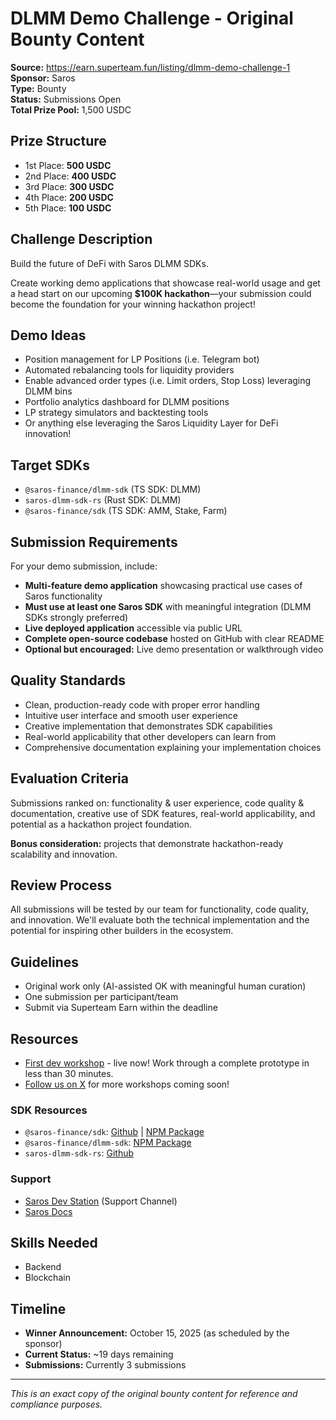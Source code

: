 # DLMM Demo Challenge - Original Bounty Content

**Source:** https://earn.superteam.fun/listing/dlmm-demo-challenge-1  
**Sponsor:** Saros  
**Type:** Bounty  
**Status:** Submissions Open  
**Total Prize Pool:** 1,500 USDC  

## Prize Structure

- 1st Place: **500 USDC**
- 2nd Place: **400 USDC**  
- 3rd Place: **300 USDC**
- 4th Place: **200 USDC**
- 5th Place: **100 USDC**

## Challenge Description

Build the future of DeFi with Saros DLMM SDKs.

Create working demo applications that showcase real-world usage and get a head start on our upcoming **$100K hackathon**—your submission could become the foundation for your winning hackathon project!

## Demo Ideas

- Position management for LP Positions (i.e. Telegram bot)
- Automated rebalancing tools for liquidity providers
- Enable advanced order types (i.e. Limit orders, Stop Loss) leveraging DLMM bins
- Portfolio analytics dashboard for DLMM positions
- LP strategy simulators and backtesting tools
- Or anything else leveraging the Saros Liquidity Layer for DeFi innovation!

## Target SDKs

- `@saros-finance/dlmm-sdk` (TS SDK: DLMM)
- `saros-dlmm-sdk-rs` (Rust SDK: DLMM)
- `@saros-finance/sdk` (TS SDK: AMM, Stake, Farm)

## Submission Requirements

For your demo submission, include:

- **Multi-feature demo application** showcasing practical use cases of Saros functionality
- **Must use at least one Saros SDK** with meaningful integration (DLMM SDKs strongly preferred)
- **Live deployed application** accessible via public URL
- **Complete open-source codebase** hosted on GitHub with clear README
- **Optional but encouraged:** Live demo presentation or walkthrough video

## Quality Standards

- Clean, production-ready code with proper error handling
- Intuitive user interface and smooth user experience
- Creative implementation that demonstrates SDK capabilities
- Real-world applicability that other developers can learn from
- Comprehensive documentation explaining your implementation choices

## Evaluation Criteria

Submissions ranked on: functionality & user experience, code quality & documentation, creative use of SDK features, real-world applicability, and potential as a hackathon project foundation.

**Bonus consideration:** projects that demonstrate hackathon-ready scalability and innovation.

## Review Process

All submissions will be tested by our team for functionality, code quality, and innovation. We'll evaluate both the technical implementation and the potential for inspiring other builders in the ecosystem.

## Guidelines

- Original work only (AI-assisted OK with meaningful human curation)
- One submission per participant/team
- Submit via Superteam Earn within the deadline

## Resources

- [First dev workshop](https://www.youtube.com/watch?v=4gkEHqVbw4w) - live now! Work through a complete prototype in less than 30 minutes.
- [Follow us on X](https://x.com/saros_xyz) for more workshops coming soon!

### SDK Resources

- `@saros-finance/sdk`: [Github](https://github.com/saros-xyz/saros-sdk) | [NPM Package](https://www.npmjs.com/package/@saros-finance/sdk)
- `@saros-finance/dlmm-sdk`: [NPM Package](https://www.npmjs.com/package/@saros-finance/dlmm-sdk)  
- `saros-dlmm-sdk-rs`: [Github](https://github.com/saros-xyz/saros-dlmm-sdk-rs)

### Support

- [Saros Dev Station](https://t.me/+DLLPYFzvTzJmNTJh) (Support Channel)
- [Saros Docs](https://docs.saros.xyz/integration)

## Skills Needed

- Backend
- Blockchain

## Timeline

- **Winner Announcement:** October 15, 2025 (as scheduled by the sponsor)
- **Current Status:** ~19 days remaining
- **Submissions:** Currently 3 submissions

---

*This is an exact copy of the original bounty content for reference and compliance purposes.*